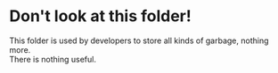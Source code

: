 # Don't look at this folder!

This folder is used by developers to store all kinds of garbage, nothing more.\
There is nothing useful.